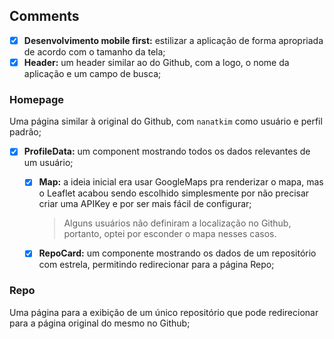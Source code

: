 ## Comments

- [x] **Desenvolvimento mobile first:** estilizar a aplicação de forma apropriada de acordo com o tamanho da tela;
- [x] **Header:** um header similar ao do Github, com a logo, o nome da aplicação e um campo de busca;

### Homepage

Uma página similar à original do Github, com `nanatkim` como usuário e perfil padrão;

- [x] **ProfileData:** um component mostrando todos os dados relevantes de um usuário;

  - [x] **Map:** a ideia inicial era usar GoogleMaps pra renderizar o mapa, mas o Leaflet acabou sendo escolhido simplesmente por não precisar criar uma APIKey e por ser mais fácil de configurar;

    > Alguns usuários não definiram a localização no Github, portanto, optei por esconder o mapa nesses casos.

  - [x] **RepoCard:** um componente mostrando os dados de um repositório com estrela, permitindo redirecionar para a página Repo;

### Repo

Uma página para a exibição de um único repositório que pode redirecionar para a página original do mesmo no Github;

